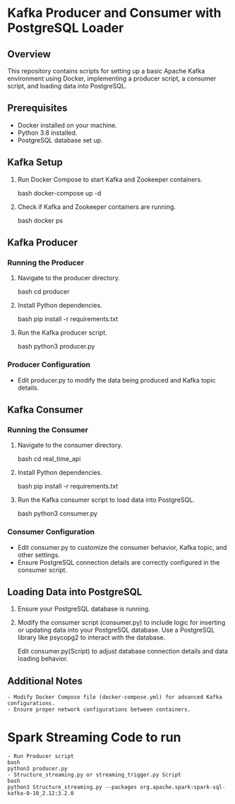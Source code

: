 # Kafka Producer and Consumer with PostgreSQL Loader

## Overview

This repository contains scripts for setting up a basic Apache Kafka environment using Docker, implementing a producer script, a consumer script, and loading data into PostgreSQL.

## Prerequisites

- Docker installed on your machine.
- Python 3.8 installed.
- PostgreSQL database set up.

## Kafka Setup

1. Run Docker Compose to start Kafka and Zookeeper containers.

    bash
    docker-compose up -d
    

2. Check if Kafka and Zookeeper containers are running.

    bash
    docker ps
    

## Kafka Producer

### Running the Producer

1. Navigate to the producer directory.

    bash
    cd producer
    

2. Install Python dependencies.

    bash
    pip install -r requirements.txt
    

3. Run the Kafka producer script.

    bash
    python3 producer.py
    

### Producer Configuration

- Edit producer.py to modify the data being produced and Kafka topic details.

## Kafka Consumer

### Running the Consumer

1. Navigate to the consumer directory.

    bash
    cd real_time_api
    

2. Install Python dependencies.

    bash
    pip install -r requirements.txt
    

3. Run the Kafka consumer script to load data into PostgreSQL.

    bash
    python3 consumer.py
    

### Consumer Configuration

- Edit consumer.py to customize the consumer behavior, Kafka topic, and other settings.
- Ensure PostgreSQL connection details are correctly configured in the consumer script.

## Loading Data into PostgreSQL

1. Ensure your PostgreSQL database is running.

2. Modify the consumer script (consumer.py) to include logic for inserting or updating data into your PostgreSQL database. Use a PostgreSQL library like psycopg2 to interact with the database.

    Edit consumer.py(Script) to adjust database connection details and data loading behavior.

## Additional Notes

    - Modify Docker Compose file (docker-compose.yml) for advanced Kafka configurations.
    - Ensure proper network configurations between containers.



# Spark Streaming Code to run

    - Run Producer script
    bash
    python3 producer.py
    - Structure_streaming.py or streaming_trigger.py Script 
    bash
    python3 Structure_streaming.py --packages org.apache.spark:spark-sql-kafka-0-10_2.12:3.2.0


